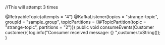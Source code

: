 //This will attempt 3 times


@RetryableTopic(attempts = "4")
@KafkaListener(topics = "strange-topic", groupId = "sample_group", topicPartitions = {@TopicPartition(topic = "strange-topic", partitions = "2")})
public void consumeEvents(Customer customer){
    log.info("Consumer received message: {} ",customer.toString());
}

